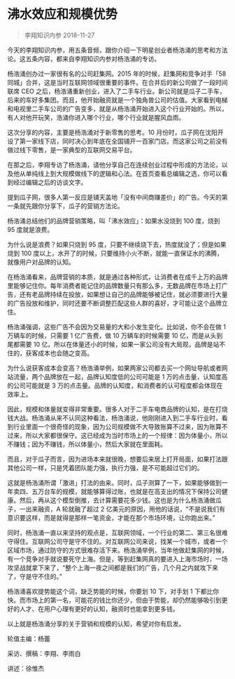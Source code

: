 # 沸水效应和规模优势
> 李翔知识内参
2018-11-27

今天的李翔知识内参，用五条音频，跟你介绍一下明星创业者杨浩涌的思考和方法论。这五条内容，都来自李翔知识内参对杨浩涌的专访。

杨浩涌创办过一家很有名的公司赶集网。2015 年的时候，赶集网和竞争对手「58同城」合并，这是当时互联网领域很重要的事件。在合并后的新公司做了一段时间联席 CEO 之后，杨浩涌重新创业，进入了二手车行业。新公司就是瓜子二手车，后来的车好多集团。而且，他开始融资就是一个独角兽公司的估值。大家看到电梯和电视里二手车公司的广告变多，就是从杨浩涌开始进入这个行业开始的。所以，有人对他开玩笑，浩涌你进入哪个行业，哪个行业就是腥风血雨。

这次分享的内容，主要是杨浩涌对于新零售的思考。10 月份时，瓜子网在沈阳开设了第一家线下店，同时决心到年底在全国铺开一百家门店。而这家公司之前没有做过线下零售，是一家典型的互联网交易平台。

在那之后，李翔专访了杨浩涌，请他分享自己在连续创业过程中形成的方法论，以及他从单纯线上到大规模做线下的逻辑和心法。在首页查看总编辑之选，你可以看到经过编辑之后的访谈文字。

提到瓜子网，很多人第一反应是铺天盖地「没有中间商赚差价」的广告。今天的第一条就先跟你分享下，瓜子的营销方法论。

杨浩涌总结他们的品牌营销策略，叫「沸水效应」：如果水没烧到 100 度，烧到 95 度就是浪费。

为什么说是浪费？如果只烧到 95 度，只要不继续烧下去，热度就没了；但是如果烧到 100 度以上，水开了的时候，只要维持小火不断，就能一直保证水的沸腾，就像用户对品牌的认知。

在杨浩涌看来，品牌营销的本质，就是通过各种形式，让消费者在成千上万的品牌里能够记住你。每年消费者能记住的品牌数量只有那么多，无数品牌在市场上打广告，还有老品牌持续在投放，如果想让自己的品牌能够被记住，就必须要进行大量的广告投放和维护，同时还要不断调整匹配这些人群的喜好，才可能让这个品牌立住。

杨浩涌强调，这些广告不会因为交易量的大和小发生变化。比如说，你不会在做 1 万辆车的时候，只需要 1 亿广告费，做 10 万辆车的时候需要 10 亿，而是从头到尾都需要 10 亿。所以在体量还小的时候，如果一家公司没有大局观，品牌是站不住的，获客成本也会随之变高。

为什么说获客成本会变高？杨浩涌举例，如果两家公司都去买一个网址导航或者网站流量，两个品牌放在一起，品牌认知度低的公司可能是 1 万的点击量，认知度高的公司可能就是 3 万的点击量。品牌的认知度，和消费者的认可程度都会体现在效率上。

因此，规模和体量就变得非常重要。很多人对于二手车电商品牌的认知，是在打烧钱大战。杨浩涌从来不认同这种看法，杨浩涌说，他刚刚进入到二手车行业时，看到行业里面一个很奇怪的现象，因为公司规模做不大导致账算不过来，因为账算不过来，所以大家都很保守。这已经成为当时市场上的一个规律：因为体量小，所以不赚钱；因为不赚钱，所以体量小，然后大家就在里面耗。

而且，对于瓜子而言，因为进场本来就很晚，想要后来居上打开局面，如果打法跟其他公司一样，只是凭着团队能力强，执行力强，是不可能超过它们的。

这就是杨浩涌所谓「激进」打法的由来。同时，瓜子测算了一下，如果能够做到一年卖四、五万台车的规模，就能够算得过账，也就是在高支出的情况下保持公司健康。然后，再从这个模型倒推，去计算需要花多少钱。这也是为什么杨浩涌做瓜子，一出来融资，A 轮就融了超过 2 亿美元的原因，用他的话说，“不是说我们有意识要这样，而是就得是那样一笔资金，才能在那个市场环境，让你跑出来。”

同时，杨浩涌一直以来坚持的观点是，互联网领域，一个行业的第二、第三名很难守得住。互联网公司守是守不住的。对互联网公司来说，找某一个城市，或者一个区域市场，通过防守的方式很难存活下来。杨浩涌举例，当年他做赶集网的时候，有一个竞争对手就说要死守上海。但是，等到赶集网真的要进入上海市场时，一场攻坚战就拿下来了，“整个上海一夜之间都是我们的广告，几个月之内就攻下来了，守是守不住的。”

杨浩涌喜欢提势能这个词，缺乏势能的时候，你要划 10 下，对手划 1 下都比你快。而市场上的第一名，可能花的钱比你还少，但由于势能，却仍然能够吸引到更好的人才、在用户心理有更好的认知，融资时也能拿到更多钱。

以上就是杨浩涌分享的关于营销和规模的认知，希望对你有启发。

轮值主编：杨蕾

采访、撰稿：李翔、李雨白

讲述：徐惟杰